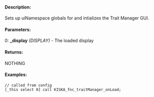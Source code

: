 #### Description:
Sets up uiNamespace globals for and intializes the Trait Manager GUI.

#### Parameters:
0: **_display** *(DISPLAY)* - The loaded display

#### Returns:
NOTHING

#### Examples:
```sqf
// called from config
[_this select 0] call KISKA_fnc_traitManager_onLoad;
```

